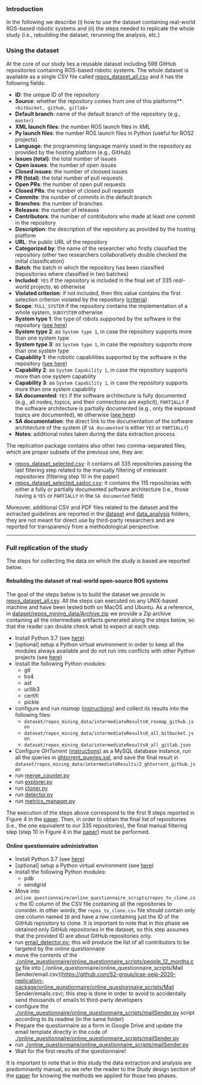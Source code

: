 ### Introduction

In the following we describe (i) how to use the dataset containing real-world ROS-based robotic systems and (ii) the steps needed to replicate the whole study (i.e., rebuilding the dataset, rerunning the analysis, etc.)


### Using the dataset

At the core of our study lies a reusable dataset including 598 GitHub repositories containing ROS-based robotic systems. 
The whole dataset is available as a single CSV file called [repos_dataset_all.csv](https://github.com/S2-group/icse-seip-2020-replication-package/dataset/repos_dataset_all.csv) and it has the following fields:
- **ID**: the unique ID of the repository
- **Source**: whether the repository comes from one of this platforms**: `<bitbucket, github, gitlab>`
- **Default branch**: name of the default branch of the repository (e.g., `master`)
- **XML launch files**: the number ROS launch files in XML
- **Py launch files**: the number ROS launch files in Python (useful for ROS2 projects)
- **Language**: the programming language mainly used in the repository as provided by the hosting platform (e.g., GitHub)
- **Issues (total)**: the total number of issues  
- **Open issues**: the number of open issues 
- **Closed issues**: the number of cloosed issues
- **PR (total)**: the total number of pull requests
- **Open PRs**: the number of open pull requests
- **Closed PRs**: the number of closed pull requests
- **Commits**: the number of commits in the default branch
- **Branches**: the number of branches 
- **Releases**: the number of releases
- **Contributors**: the number of contributors who made at least one commit in the repository
- **Description**: the description of the repository as provided by the hosting platform
- **URL**: the public URL of the repository
- **Categorized by**: the name of the researcher who firstly classified the repository (other two researchers collaboratively double checked the initial classification)
- **Batch**: the batch in which the repository has been classified (repositories where classified in two batches)
- **Included**: `YES` if the repository is included in the final set of 335 _real-world_ projects, `NO` otherwise
- **Violated criterion**: if not included, then this value contains the first selection criterion violated by the repository ([criteria](https://github.com/S2-group/icse-seip-2020-replication-package/data_analysis/RQ1_codes_and_selection_criteria.pdf)) 
- **Scope**: `FULL_SYSTEM` if the repository contains the implementation of a whole system, `SUBSYSTEM` otherwise
- **System type 1**: the type of robots supported by the software in the repository ([see here](https://github.com/S2-group/icse-seip-2020-replication-package/data_analysis/RQ1_codes_and_selection_criteria.pdf))
- **System type 2**: as `System type 1`, in case the repository supports more than one system type
- **System type 3**: as `System type 1`, in case the repository supports more than one system type
- **Capability 1**: the robotic capabilities supported by the software in the repository ([see here](https://github.com/S2-group/icse-seip-2020-replication-package/data_analysis/RQ1_codes_and_selection_criteria.pdf))
- **Capability 2**: as `System Capability 1`, in case the repository supports more than one system capability
- **Capability 3**: as `System Capability 1`, in case the repository supports more than one system capability
- **SA documented**: `YES` if the software architecture is fully documented (e.g., all nodes, topics, and their connections are explicit), `PARTIALLY` if the software architecture is partially documented (e.g., only the exposed topics are documented), `NO` otherwise ([see here](https://github.com/S2-group/icse-seip-2020-replication-package/data_analysis/RQ1_codes_and_selection_criteria.pdf))
- **SA documentation**: the direct link to the documentation of the software architecture of the system (if `SA documented` is either `YES` or `PARTIALLY`)
- **Notes**: additional notes taken during the data extraction process 

The replication package contains also other two comma-separated files, which are proper subsets of the previous one, they are:
- [repos_dataset_selected.csv](https://github.com/S2-group/icse-seip-2020-replication-package/dataset/repos_dataset_selected.csv): it contains all 335 repositories passing the last filtering step related to the manually filtering of irrelevant repositories (filtering step 10 in the paper) 
- [repos_dataset_selected_sadoc.csv](https://github.com/S2-group/icse-seip-2020-replication-package/dataset/repos_dataset_selected_sadoc.csv): it contains the 115 repositories with either a fully or partially documented software architecture (i.e., those having a `YES` or `PARTIALLY` in the `SA documented` field) 

Moreover, additional CSV and PDF files related to the dataset and the extracted guidelines are reported in the [dataset](.dataset) and [data_analysis](.data_analysis) folders, they are not meant for direct use by third-party researchers and are reported for transparency from a methodological perspective. 

---

### Full replication of the study  

The steps for collecting the data on which the study is based are reported below. 

#### Rebuilding the dataset of real-world open-source ROS systems

The goal of the steps below is to build the dataset we provide in [repos_dataset_all.csv](https://github.com/S2-group/icse-seip-2020-replication-package/dataset/repos_dataset_all.csv). All the steps can executed on any UNIX-based machine and have been tested both on MacOS and Ubuntu. As a reference, in [dataset/repos_mining_data/Archive.zip](https://github.com/S2-group/icse-seip-2020-replication-package/dataset/repos_mining_data/Archive.zip) we provide a Zip archive containing all the intermediate artifacts generated along the steps below, so that the reader can double check what to expect at each step.

- Install Python 3.7 (see [here](https://wiki.python.org/moin/BeginnersGuide/Download))
- [optional] setup a Python virtual environment in order to keep all the modules always available and do not run into conflicts with other Python projects (see [here](https://virtualenv.pypa.io/en/latest/))
- Install the following Python modules:
  - git
  - bs4
  - ast
  - urllib3
  - certifi
  - pickle
- configure and run *rosmap* ([instructions](https://github.com/jr-robotics/rosmap)) and collect its results into the following files:
  - `dataset/repos_mining_data/intermediateResults0_rosmap_github.json`
  - `dataset/repos_mining_data/intermediateResults0_all_bitbucket.json`
  - `dataset/repos_mining_data/intermediateResults0_all_gitlab.json`
- Configure *GHTorrent* ([instructions](http://ghtorrent.org/)) as a MySQL database instance, run all the queries in [ghtorrent_queries.sql](https://github.com/S2-group/icse-seip-2020-replication-package/dataset/repos_mining_scripts/ghtorrent_queries.sql), and save the final result in `dataset/repos_mining_data/intermediateResults/2_ghtorrent_github.json`
- run [merge_counter.py](https://github.com/S2-group/icse-seip-2020-replication-package/dataset/repos_mining_scripts/merge_counter.py)
- run [explorer.py](https://github.com/S2-group/icse-seip-2020-replication-package/dataset/repos_mining_scripts/explorer.py)
- run [cloner.py](https://github.com/S2-group/icse-seip-2020-replication-package/dataset/repos_mining_scripts/cloner.py)
- run [detector.py](https://github.com/S2-group/icse-seip-2020-replication-package/dataset/repos_mining_scripts/detector.py)
- run [metrics_manager.py](https://github.com/S2-group/icse-seip-2020-replication-package/dataset/repos_mining_scripts/metrics_manager.py)

The execution of the steps above correspond to the first 9 steps reported in Figure 4 in the [paper](https://github.com/S2-group/icse-seip-2020-replication-package/ICSE_SEIP_2020.pdf). Then, in order to obtain the final list of repositories (i.e., the one equivalent to our 335 repositories), the final manual filtering step (step 10 in Figure 4 in the [paper](https://github.com/S2-group/icse-seip-2020-replication-package/ICSE_SEIP_2020.pdf)) must be performed.   

#### Online questionnaire administration 

- Install Python 3.7 (see [here](https://wiki.python.org/moin/BeginnersGuide/Download))
- [optional] setup a Python virtual environment (see [here](https://virtualenv.pypa.io/en/latest/))
- Install the following Python modules:
  - pdb
  - sendgrid
- Move into `online_questionnaire/online_questionnaire_scripts/repos_to_clone.csv` the ID column of the CSV file containing all the repositories to consider. In other words, the `repos_to_clone.csv` file should contain only one column named `ID` and have a row containing just the ID of the GitHub repository to clone. It is important to note that in this phase we obtained only GitHub repositories in the dataset, so this step assumes that the provided ID are about GitHub repositories only.
- run [email_detector.py](https://github.com/S2-group/icse-seip-2020-replication-package/online_questionnaire/online_questionnaire_scripts/email_detector.py); this will produce the list of all contributors to be targeted by the online questionnaire
- move the contents of the [./online_questionnaire/online_questionnaire_scripts/people_12_months.csv](https://github.com/S2-group/icse-seip-2020-replication-package/online_questionnaire/online_questionnaire_scripts/people_12_months.csv) file into [./online_questionnaire/online_questionnaire_scripts/Mail Sender/email.csv](https://github.com/S2-group/icse-seip-2020-replication-package/online_questionnaire/online_questionnaire_scripts/Mail Sender/emails.csv); this step is done in order to avoid to accidentally send thousands of emails to third-party developers 
- configure the [./online_questionnaire/online_questionnaire_scripts/mailSender.py](https://github.com/S2-group/icse-seip-2020-replication-package/online_questionnaire/online_questionnaire_scripts/mailSender.py) script according to its readme (in the same folder)
- Prepare the questionnaire as a form in Google Drive and update the email template directly in the code of [./online_questionnaire/online_questionnaire_scripts/mailSender.py](https://github.com/S2-group/icse-seip-2020-replication-package/online_questionnaire/online_questionnaire_scripts/mailSender.py)   
- run [./online_questionnaire/online_questionnaire_scripts/mailSender.py](https://github.com/S2-group/icse-seip-2020-replication-package/online_questionnaire/online_questionnaire_scripts/mailSender.py)
- Wait for the first results of the questionnaire!

It is important to note that in this study the data extraction and analysis are predominantly manual, so we refer the reader to the Study design section of the [paper](./ICSE_SEIP_2020.pdf) for knowing the methods we applied for those two phases.  

